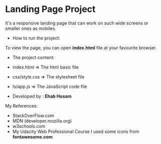 # Landing Page Project

It's a responsive landing page that can work on such wide screens or smaller ones as mobiles.

* How to run the project:

To view the page, you can open **index.html** file at your favourite browser.

* The project content:
 
 * index.html => The html basic file
 * css/style.css => The stylesheet file
 * ls/app.js => The JavaScript code file
 

* Developed by : **Ehab Hosam**

My References: 

 * StackOverFlow.com
 * MDN (developer.mozilla.org)
 * w3schools.com
 * My Udacity Web Professional Course
I used some icons from **fontawesome.com**